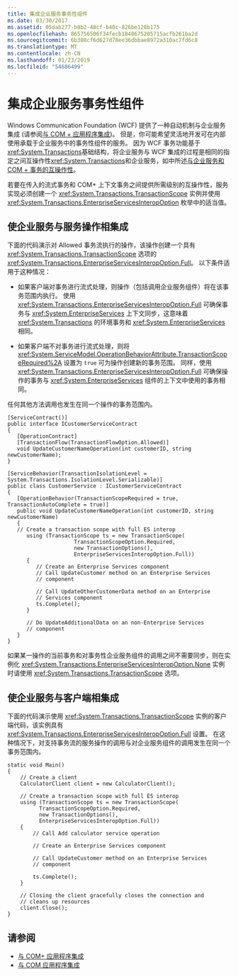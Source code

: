 ```yaml
---
title: 集成企业服务事务性组件
ms.date: 03/30/2017
ms.assetid: 05dab277-b8b2-48cf-b40c-826be128b175
ms.openlocfilehash: 865756506f34fecb1848675205715acfb261ba2d
ms.sourcegitcommit: 6b308cf6d627d78ee36dbbae8972a310ac7fd6c8
ms.translationtype: MT
ms.contentlocale: zh-CN
ms.lasthandoff: 01/23/2019
ms.locfileid: "54686499"
---
```

# <a name="integrating-enterprise-services-transactional-components"></a>集成企业服务事务性组件
Windows Communication Foundation (WCF) 提供了一种自动机制与企业服务集成 (请参阅[与 COM + 应用程序集成](../../../../docs/framework/wcf/feature-details/integrating-with-com-plus-applications.md))。 但是，你可能希望灵活地开发可在内部使用承载于企业服务中的事务性组件的服务。 因为 WCF 事务功能基于<xref:System.Transactions>基础结构，将企业服务与 WCF 集成的过程是相同的指定之间互操作性<xref:System.Transactions>和企业服务，如中所述[与企业服务和 COM + 事务的互操作性](https://go.microsoft.com/fwlink/?LinkId=94949)。  
  
 若要在传入的流式事务和 COM+ 上下文事务之间提供所需级别的互操作性，服务实现必须创建一个 <xref:System.Transactions.TransactionScope> 实例并使用 <xref:System.Transactions.EnterpriseServicesInteropOption> 枚举中的适当值。  
  
## <a name="integrating-enterprise-services-with-a-service-operation"></a>使企业服务与服务操作相集成  
 下面的代码演示对 Allowed 事务流执行的操作，该操作创建一个具有 <xref:System.Transactions.TransactionScope> 选项的 <xref:System.Transactions.EnterpriseServicesInteropOption.Full>。 以下条件适用于这种情况：  
  
-   如果客户端对事务进行流式处理，则操作（包括调用企业服务组件）将在该事务范围内执行。 使用 <xref:System.Transactions.EnterpriseServicesInteropOption.Full> 可确保事务与 <xref:System.EnterpriseServices> 上下文同步，这意味着 <xref:System.Transactions> 的环境事务和 <xref:System.EnterpriseServices> 相同。  
  
-   如果客户端不对事务进行流式处理，则将 <xref:System.ServiceModel.OperationBehaviorAttribute.TransactionScopeRequired%2A> 设置为 `true` 可为操作创建新的事务范围。 同样，使用 <xref:System.Transactions.EnterpriseServicesInteropOption.Full> 可确保操作的事务与 <xref:System.EnterpriseServices> 组件的上下文中使用的事务相同。  
  
 任何其他方法调用也发生在同一个操作的事务范围内。  
  
```  
[ServiceContract()]  
public interface ICustomerServiceContract  
{  
   [OperationContract]  
   [TransactionFlow(TransactionFlowOption.Allowed)]  
   void UpdateCustomerNameOperation(int customerID, string newCustomerName);  
}  
  
[ServiceBehavior(TransactionIsolationLevel = System.Transactions.IsolationLevel.Serializable)]  
public class CustomerService : ICustomerServiceContract  
{  
   [OperationBehavior(TransactionScopeRequired = true, TransactionAutoComplete = true)]  
   public void UpdateCustomerNameOperation(int customerID, string newCustomerName)  
   {  
   // Create a transaction scope with full ES interop  
      using (TransactionScope ts = new TransactionScope(  
                     TransactionScopeOption.Required,  
                     new TransactionOptions(),  
                     EnterpriseServicesInteropOption.Full))  
      {  
         // Create an Enterprise Services component  
         // Call UpdateCustomer method on an Enterprise Services   
         // component   
  
         // Call UpdateOtherCustomerData method on an Enterprise   
         // Services component   
         ts.Complete();  
      }  
  
      // Do UpdateAdditionalData on an non-Enterprise Services  
      // component  
   }  
}  
```  
  
 如果某一操作的当前事务和对事务性企业服务组件的调用之间不需要同步，则在实例化 <xref:System.Transactions.EnterpriseServicesInteropOption.None> 实例时请使用 <xref:System.Transactions.TransactionScope> 选项。  
  
## <a name="integrating-enterprise-services-with-a-client"></a>使企业服务与客户端相集成  
 下面的代码演示使用 <xref:System.Transactions.TransactionScope> 实例的客户端代码，该实例具有 <xref:System.Transactions.EnterpriseServicesInteropOption.Full> 设置。 在这种情况下，对支持事务流的服务操作的调用与对企业服务组件的调用发生在同一个事务范围内。  
  
```  
static void Main()  
{  
    // Create a client  
    CalculatorClient client = new CalculatorClient();  
  
    // Create a transaction scope with full ES interop  
    using (TransactionScope ts = new TransactionScope(  
          TransactionScopeOption.Required,  
          new TransactionOptions(),  
          EnterpriseServicesInteropOption.Full))  
    {  
        // Call Add calculator service operation  
  
        // Create an Enterprise Services component  
  
        // Call UpdateCustomer method on an Enterprise Services   
        // component   
  
        ts.Complete();  
    }  
  
    // Closing the client gracefully closes the connection and   
    // cleans up resources  
    client.Close();  
}  
```  
  
## <a name="see-also"></a>请参阅
- [与 COM+ 应用程序集成](../../../../docs/framework/wcf/feature-details/integrating-with-com-plus-applications.md)
- [与 COM 应用程序集成](../../../../docs/framework/wcf/feature-details/integrating-with-com-applications.md)

